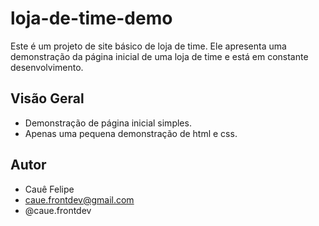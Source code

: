 # loja-de-time-demo

Este é um projeto de site básico de loja de time. Ele apresenta uma demonstração da página inicial de uma loja de time e está em constante desenvolvimento.

## Visão Geral

- Demonstração de página inicial simples.
- Apenas uma pequena demonstração de html e css.

## Autor

- Cauê Felipe
- caue.frontdev@gmail.com
- @caue.frontdev
